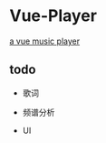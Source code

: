 # Vue-Player


[a vue music player](http://atwxp.github.io/v-ukulele/output/index.html)

## todo

- 歌词

- 频谱分析

- UI

